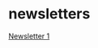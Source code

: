 # newsletters





[Newsletter 1](https://htmlpreview.github.io/?https://github.com/pyubero/fr-observatory/blob/main/newsletters/sample_newsletter-2023-01-15.html) 